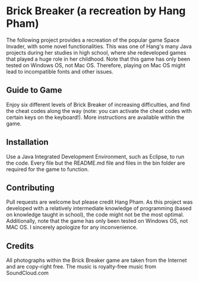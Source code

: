 # Brick Breaker (a recreation by Hang Pham)

The following project provides a recreation of the popular game Space Invader, with some novel functionalities. This was one of Hang's many Java projects during her studies in high school, where she redeveloped games that played a huge role in her childhood. Note that this game has only been tested on Windows OS, not Mac OS. Therefore, playing on Mac OS might lead to incompatible fonts and other issues.

## Guide to Game 
Enjoy six different levels of Brick Breaker of increasing difficulties, and find the cheat codes along the way (note: you can activate the cheat codes with certain keys on the keyboard!). More instructions are available within the game.

## Installation
Use a Java Integrated Development Environment, such as Eclipse, to run the code. Every file but the README.md file and files in the bin folder are required for the game to function. 


## Contributing
Pull requests are welcome but please credit Hang Pham. As this project was developed with a relatively intermediate knowledge of programming (based on knowledge taught in school), the code might not be the most optimal. Additionally, note that the game has only been tested on Windows OS, not MAC OS. I sincerely apologize for any inconvenience.


## Credits 
All photographs within the Brick Breaker game are taken from the Internet and are copy-right free. The music is royalty-free music from SoundCloud.com
